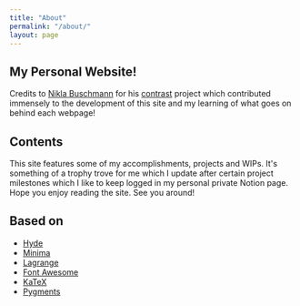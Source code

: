 ```yaml
---
title: "About"
permalink: "/about/"
layout: page
---
```


## My Personal Website!

Credits to [Nikla Buschmann](https://github.com/niklasbuschmann) for his [contrast](https://github.com/niklasbuschmann/contrast) project which contributed immensely to the development of this site and my learning of what goes on behind each webpage!

## Contents

This site features some of my accomplishments, projects and WIPs.
It's something of a trophy trove for me which I update after certain project milestones which I like to keep logged in my personal private Notion page.
Hope you enjoy reading the site. See you around!

## Based on

- [Hyde](https://github.com/poole/hyde)
- [Minima](https://github.com/jekyll/minima)
- [Lagrange](https://github.com/LeNPaul/Lagrange)
- [Font Awesome](http://fontawesome.io/)
- [KaTeX](https://katex.org/)
- [Pygments](https://github.com/richleland/pygments-css)

